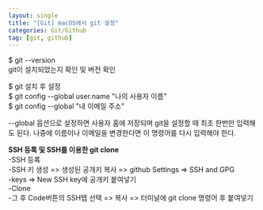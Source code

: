 ```yaml
---
layout: single
title: "[Git] macOS에서 git 설정"
categories: Git/Github
tag: [git, github]
---
```


$ git --version<br>
git이 설치되었는지 확인 및 버전 확인

$ git 설치 후 설정<br>
$ git config --global user.name "나의 사용자 이름"<br>
$ git config --global "내 이메일 주소"


--global 옵션으로 설정하면 사용자 홈에 저장되며 git을 설정할 때 최초 한번만 입력해도 된다. 나중에 이름이나 이메일을 변경한다면 이 명령어를 다시 입력해야 한다.

 

**SSH 등록 및 SSH를 이용한 git clone**<br>
-SSH 등록<br>
-SSH 키 생성 => 생성된 공개키 복사 => github Settings => SSH and GPG<br>
-keys => New SSH key에 공개키 붙여넣기<br>
-Clone<br>
-그 후 Code버튼의 SSH탭 선택 => 복사 => 터미널에 git clone 명령어 후 붙여넣기<br>